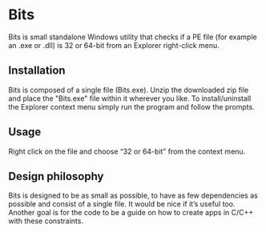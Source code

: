 # Bits

Bits is small standalone Windows utility that checks if a PE
file (for example an .exe or .dll) is 32 or 64-bit from an
Explorer right-click menu.

## Installation
Bits is composed of a single file (Bits.exe). Unzip the
downloaded zip file and place the "Bits.exe" file within it
wherever you like. To install/uninstall the Explorer context
menu simply run the program and follow the prompts.

## Usage
Right click on the file and choose “32 or 64-bit” from the
context menu.

## Design philosophy
Bits is designed to be as small as possible, to have as few
dependencies as possible and consist of a single file. It would
be nice if it’s useful too. Another goal is for the code to be
a guide on how to create apps in C/C++ with these constraints.
